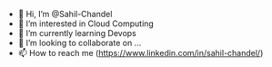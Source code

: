 - 👋 Hi, I’m @Sahil-Chandel
- 👀 I’m interested in Cloud Computing
- 🌱 I’m currently learning Devops
- 💞️ I’m looking to collaborate on ...
- 📫 How to reach me  (https://www.linkedin.com/in/sahil-chandel/)

<!---
Sahil-Chandel/Sahil-Chandel is a ✨ special ✨ repository because its `README.md` (this file) appears on your GitHub profile.
You can click the Preview link to take a look at your changes.
--->
